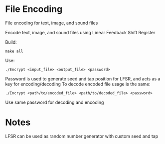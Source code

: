 # File Encoding
File encoding for text, image, and sound files 

Encode text, image, and sound files using Linear Feedback Shift Register

Build:
```
make all
```
Use:
```
./Encrypt <input_file> <output_file> <password>
```
Password is used to generate seed and tap position for LFSR, and acts as a key for encoding/decoding
To decode encoded file usage is the same:
```
./Encrypt <path/to/encoded_file> <path/to/decoded_file> <password>
```
Use same password for decoding and encoding


# Notes
LFSR can be used as random number generator with custom seed and tap
